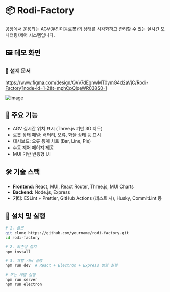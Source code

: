 # 📦 Rodi-Factory

공장에서 운용되는 AGV(무인이동로봇)의 상태를 시각화하고 관리할 수 있는 실시간 모니터링/제어 시스템입니다.



## 🖼️ 데모 화면

### 🌱 설계 문서
https://www.figma.com/design/QVv7dEgnwMT0ymG4d2aVjC/Rodi-Factory?node-id=1-2&t=mphCpQlqeWR038S0-1

![image](https://github.com/user-attachments/assets/fdc09f15-896d-4bc6-b620-92f776dbac1c)

## 🚀 주요 기능

- AGV 실시간 위치 표시 (Three.js 기반 3D 지도)
- 로봇 상태 패널: 배터리, 오류, 화물 상태 등 표시
- 대시보드: 오류 통계 차트 (Bar, Line, Pie)
- 수동 제어 페이지 제공
- MUI 기반 반응형 UI

## 🛠️ 기술 스택

- **Frontend:** React, MUI, React Router, Three.js, MUI Charts
- **Backend:** Node.js, Express
- **기타:** ESLint + Prettier, GitHub Actions (테스트 시), Husky, CommitLint 등

## 🧪 설치 및 실행

```bash
# 1. 클론
git clone https://github.com/yourname/rodi-factory.git
cd rodi-factory

# 2. 의존성 설치
npm install

# 3. 개발 서버 실행
npm run dev  # React + Electron + Express 병렬 실행

# 또는 개별 실행
npm run server
npm run electron
